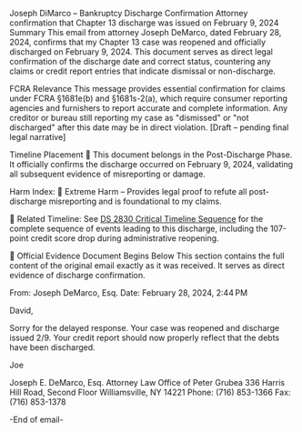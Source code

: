Joseph DiMarco – Bankruptcy Discharge Confirmation
Attorney confirmation that Chapter 13 discharge was issued on February 9, 2024
Summary
This email from attorney Joseph DeMarco, dated February 28, 2024, confirms that my Chapter 13 case was reopened and officially discharged on February 9, 2024. This document serves as direct legal confirmation of the discharge date and correct status, countering any claims or credit report entries that indicate dismissal or non-discharge.

FCRA Relevance
This message provides essential confirmation for claims under FCRA §1681e(b) and §1681s-2(a), which require consumer reporting agencies and furnishers to report accurate and complete information. Any creditor or bureau still reporting my case as "dismissed" or "not discharged" after this date may be in direct violation. [Draft – pending final legal narrative]

Timeline Placement
🔴 This document belongs in the Post-Discharge Phase. It officially confirms the discharge occurred on February 9, 2024, validating all subsequent evidence of misreporting or damage.

Harm Index: 🔴 Extreme Harm – Provides legal proof to refute all post-discharge misreporting and is foundational to my claims.

📎 Related Timeline: See [DS 2830 Critical Timeline Sequence](ds-2830-critical-timeline-sequence.md) for the complete sequence of events leading to this discharge, including the 107-point credit score drop during administrative reopening.

📄 Official Evidence Document Begins Below
This section contains the full content of the original email exactly as it was received. It serves as direct evidence of discharge confirmation.

From: Joseph DeMarco, Esq.
Date: February 28, 2024, 2:44 PM

David,

Sorry for the delayed response. Your case was reopened and discharge issued 2/9. Your credit report should now properly reflect that the debts have been discharged.

Joe

Joseph E. DeMarco, Esq.
Attorney
Law Office of Peter Grubea
336 Harris Hill Road, Second Floor
Williamsville, NY 14221
Phone: (716) 853-1366
Fax: (716) 853-1378

-End of email-